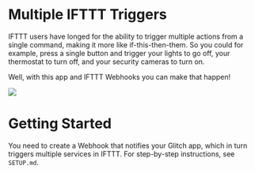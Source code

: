 # Multiple IFTTT Triggers
IFTTT users have longed for the ability to trigger multiple actions from a single command, making it more like if-this-then-them. So you could for example, press a single button and trigger your lights to go off, your thermostat to turn off, and your security cameras to turn on.

Well, with this app and IFTTT Webhooks you can make that happen!

![](https://cdn.glitch.com/4761356a-9369-4e79-9d1e-a8306e8c00b5%2FifttMany.png)

# Getting Started
You need to create a Webhook that notifies your Glitch app, which in turn triggers multiple services in IFTTT. For step-by-step instructions, see `SETUP.md`.
